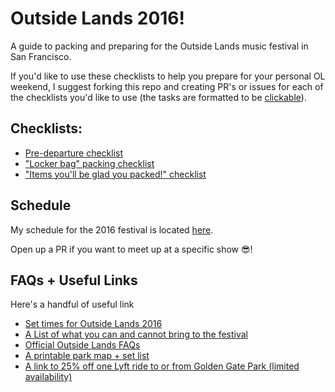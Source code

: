 # Outside Lands 2016!

A guide to packing and preparing for the Outside Lands music festival in San Francisco.

If you'd like to use these checklists to help you prepare for your personal OL weekend, I suggest forking this repo and creating PR's or issues for each of the checklists you'd like to use (the tasks are formatted to be [clickable](https://help.github.com/articles/basic-writing-and-formatting-syntax/#task-lists)).

## Checklists:

- [Pre-departure checklist]()
- ["Locker bag" packing checklist]()
- ["Items you'll be glad you packed!" checklist]()

## Schedule

My schedule for the 2016 festival is located [here]().

Open up a PR if you want to meet up at a specific show 😎!

## FAQs + Useful Links

Here's a handful of useful link

- [Set times for Outside Lands 2016](http://lineup.sfoutsidelands.com/events/2016/08/05/)
- [A List of what you can and cannot bring to the festival](http://www.sfoutsidelands.com/festival-info/entry)
- [Official Outside Lands FAQs](http://www.sfoutsidelands.com/festival-info/faqs)
- [A printable park map + set list](http://www.sfgate.com/file/166/9/1669-Outside%20Lands%202016.pdf)
- [A link to 25% off one Lyft ride to or from Golden Gate Park (limited availability)](http://click.lyftmail.com/?qs=ae595f681fc977b7c401ccf31199a525cc7aec8aa202eae23507839055171711d85d4b4dfc019f6c0e01d465ea16f69f)
